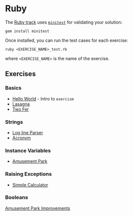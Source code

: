 # Ruby

The [Ruby track][ruby-track-on-exercism] uses [`minitest`][intro-to-tdd] for validating your solution:

    gem install minitest

Once installed, you can run the test cases for each exercise:

    ruby <EXERCISE_NAME>_test.rb

where `<EXERCISE_NAME>` is the name of the exercise.

## Exercises

### Basics

* [Hello World](hello-world/) - Intro to `exercism`
* [Lasagna](lasagna/)
* [Two Fer](two-fer/)

### Strings

* [Log line Parser](log-line-parser/)
* [Acronym](acronym/)

### Instance Variables

* [Amusement Park](amusement-park/)

### Raising Exceptions

* [Simple Calculator](simple-calculator/)

### Booleans

[Amusement Park Improvements](amusement-park-improvements/)

[ruby-track-on-exercism]: https://exercism.org/tracks/ruby
[intro-to-tdd]: http://tutorials.jumpstartlab.com/topics/testing/intro-to-tdd.html
